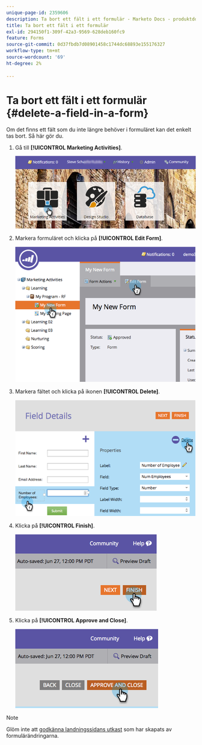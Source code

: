 ```yaml
---
unique-page-id: 2359606
description: Ta bort ett fält i ett formulär - Marketo Docs - produktdokumentation
title: Ta bort ett fält i ett formulär
exl-id: 294150f1-309f-42a3-9569-628deb160fc9
feature: Forms
source-git-commit: 0d37fbdb7d08901458c1744dc68893e155176327
workflow-type: tm+mt
source-wordcount: '69'
ht-degree: 2%

---
```


# Ta bort ett fält i ett formulär {#delete-a-field-in-a-form}

Om det finns ett fält som du inte längre behöver i formuläret kan det enkelt tas bort. Så här gör du.

1. Gå till **[!UICONTROL Marketing Activities]**.

   ![](assets/login-marketing-activities-2.png)

1. Markera formuläret och klicka på **[!UICONTROL Edit Form]**.

   ![](assets/image2014-9-15-15-3a43-3a36.png)

1. Markera fältet och klicka på ikonen **[!UICONTROL Delete]**.

   ![](assets/image2014-9-15-15-3a43-3a54.png)

1. Klicka på **[!UICONTROL Finish]**.

   ![](assets/image2014-9-15-15-3a44-3a16.png)

1. Klicka på **[!UICONTROL Approve and Close]**.

   ![](assets/image2014-9-15-15-3a44-3a28.png)

>[!NOTE]
>
>Glöm inte att [godkänna landningssidans utkast](/help/marketo/product-docs/demand-generation/landing-pages/understanding-landing-pages/approve-unapprove-or-delete-a-landing-page.md) som har skapats av formulärändringarna.
